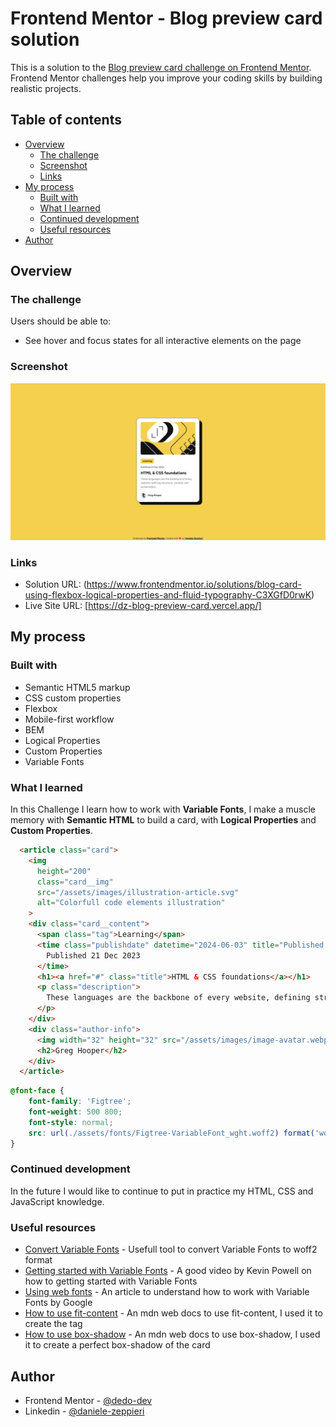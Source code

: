 # Frontend Mentor - Blog preview card solution

This is a solution to the [Blog preview card challenge on Frontend Mentor](https://www.frontendmentor.io/challenges/blog-preview-card-ckPaj01IcS). Frontend Mentor challenges help you improve your coding skills by building realistic projects.

## Table of contents

- [Overview](#overview)
  - [The challenge](#the-challenge)
  - [Screenshot](#screenshot)
  - [Links](#links)
- [My process](#my-process)
  - [Built with](#built-with)
  - [What I learned](#what-i-learned)
  - [Continued development](#continued-development)
  - [Useful resources](#useful-resources)
- [Author](#author)

## Overview

### The challenge

Users should be able to:

- See hover and focus states for all interactive elements on the page

### Screenshot

![](./assets/images/blog-preview-card.png)

### Links

- Solution URL: (https://www.frontendmentor.io/solutions/blog-card-using-flexbox-logical-properties-and-fluid-typography-C3XGfD0rwK)
- Live Site URL: [https://dz-blog-preview-card.vercel.app/]

## My process

### Built with

- Semantic HTML5 markup
- CSS custom properties
- Flexbox
- Mobile-first workflow
- BEM
- Logical Properties
- Custom Properties
- Variable Fonts

### What I learned
In this Challenge I learn how to work with **Variable Fonts**, I make a muscle memory with **Semantic HTML** to build a card, with **Logical Properties** and **Custom Properties**.

```html
  <article class="card">
    <img
      height="200"
      class="card__img"
      src="/assets/images/illustration-article.svg"
      alt="Colorfull code elements illustration"
    >
    <div class="card__content">
      <span class="tag">Learning</span>
      <time class="publishdate" datetime="2024-06-03" title="Published Dec 21, 2023">
        Published 21 Dec 2023
      </time>
      <h1><a href="#" class="title">HTML & CSS foundations</a></h1>
      <p class="description">
        These languages are the backbone of every website, defining structure, content, and presentation.
      </p>
    </div>
    <div class="author-info">
      <img width="32" height="32" src="/assets/images/image-avatar.webp" alt="Author of the article">
      <h2>Greg Hooper</h2>
    </div>
  </article>
```
```css
@font-face {
    font-family: 'Figtree';
    font-weight: 500 800;
    font-style: normal;
    src: url(./assets/fonts/Figtree-VariableFont_wght.woff2) format('woff2');
}
```

### Continued development

In the future I would like to continue to put in practice my HTML, CSS and JavaScript knowledge.

### Useful resources

- [Convert Variable Fonts](https://https://everythingfonts.com/ttf-to-woff2) - Usefull tool to convert Variable Fonts to woff2 format
- [Getting started with Variable  Fonts](https://www.youtube.com/watch?v=0fVymQ7SZw0) - A good video by Kevin Powell on how to getting started with Variable  Fonts
- [Using web fonts](https://fonts.google.com/knowledge/using_type/using_web_fonts) - An article to understand how to work with Variable Fonts by Google
- [How to use fit-content](https://developer.mozilla.org/en-US/docs/Web/CSS/fit-content) - An mdn web docs to use fit-content, I used it to create the tag
- [How to use box-shadow](https://developer.mozilla.org/en-US/docs/Web/CSS/box-shadow) - An mdn web docs to use box-shadow, I used it to create a perfect box-shadow of the card

## Author

- Frontend Mentor - [@dedo-dev](https://www.frontendmentor.io/profile/dedo-dev)
- Linkedin - [@daniele-zeppieri](https://www.linkedin.com/in/daniele-zeppieri-0b1a36252/)
